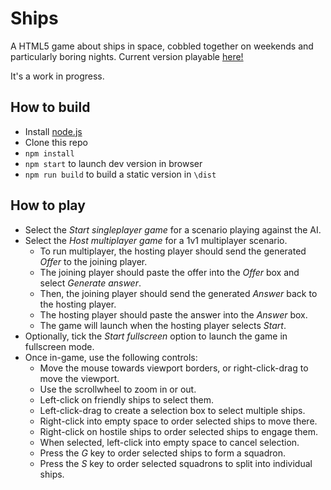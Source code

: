 # Ships

A HTML5 game about ships in space, cobbled together on weekends and particularly boring nights. Current version playable [here!](http://themartin.github.io/ships/)

It's a work in progress.

## How to build

* Install [node.js](https://nodejs.org/)
* Clone this repo
* `npm install`
* `npm start` to launch dev version in browser
* `npm run build` to build a static version in `\dist`

## How to play

* Select the _Start singleplayer game_ for a scenario playing against the AI.
* Select the _Host multiplayer game_ for a 1v1 multiplayer scenario.
    * To run multiplayer, the hosting player should send the generated _Offer_ to the joining player.
    * The joining player should paste the offer into the _Offer_ box and select _Generate answer_.
    * Then, the joining player should send the generated _Answer_ back to the hosting player.
    * The hosting player should paste the answer into the _Answer_ box.
    * The game will launch when the hosting player selects _Start_.
* Optionally, tick the _Start fullscreen_ option to launch the game in fullscreen mode.
* Once in-game, use the following controls:
    * Move the mouse towards viewport borders, or right-click-drag to move the viewport.
    * Use the scrollwheel to zoom in or out.
    * Left-click on friendly ships to select them.
    * Left-click-drag to create a selection box to select multiple ships.
    * Right-click into empty space to order selected ships to move there.
    * Right-click on hostile ships to order selected ships to engage them.
    * When selected, left-click into empty space to cancel selection.
    * Press the _G_ key to order selected ships to form a squadron.
    * Press the _S_ key to order selected squadrons to split into individual ships.
